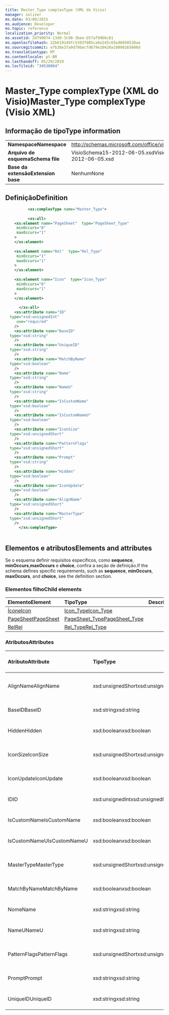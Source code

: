 ```yaml
---
title: Master_Type complexType (XML do Visio)
manager: soliver
ms.date: 03/09/2015
ms.audience: Developer
ms.topic: reference
localization_priority: Normal
ms.assetid: 2d799074-13d9-3c98-3bee-b57af9966c81
ms.openlocfilehash: 22b619149fc5393f085ca6e245c65ed6058538ae
ms.sourcegitcommit: e7b38e37a9d79becfd679e10420a19890165606d
ms.translationtype: MT
ms.contentlocale: pt-BR
ms.lasthandoff: 05/29/2019
ms.locfileid: "34538064"
---
```

# <a name="master_type-complextype-visio-xml"></a><span data-ttu-id="f5483-102">Master_Type complexType (XML do Visio)</span><span class="sxs-lookup"><span data-stu-id="f5483-102">Master_Type complexType (Visio XML)</span></span>

## <a name="type-information"></a><span data-ttu-id="f5483-103">Informação de tipo</span><span class="sxs-lookup"><span data-stu-id="f5483-103">Type information</span></span>

|||
|:-----|:-----|
|<span data-ttu-id="f5483-104">**Namespace**</span><span class="sxs-lookup"><span data-stu-id="f5483-104">**Namespace**</span></span> <br/> |http://schemas.microsoft.com/office/visio/2011/1/core  <br/> |
|<span data-ttu-id="f5483-105">**Arquivo de esquema**</span><span class="sxs-lookup"><span data-stu-id="f5483-105">**Schema file**</span></span> <br/> |<span data-ttu-id="f5483-106">VisioSchema15-2012-06-05.xsd</span><span class="sxs-lookup"><span data-stu-id="f5483-106">VisioSchema15-2012-06-05.xsd</span></span>  <br/> |
|<span data-ttu-id="f5483-107">**Base da extensão**</span><span class="sxs-lookup"><span data-stu-id="f5483-107">**Extension base**</span></span> <br/> |<span data-ttu-id="f5483-108">Nenhum</span><span class="sxs-lookup"><span data-stu-id="f5483-108">None</span></span>  <br/> |
   
## <a name="definition"></a><span data-ttu-id="f5483-109">Definição</span><span class="sxs-lookup"><span data-stu-id="f5483-109">Definition</span></span>

```XML
          <xs:complexType name="Master_Type">
          
          <xs:all>
    <xs:element name="PageSheet"  type="PageSheet_Type"
     minOccurs="0"
     maxOccurs="1"
    >
    </xs:element>
    
    <xs:element name="Rel"  type="Rel_Type"
     minOccurs="1"
     maxOccurs="1"
    >
    </xs:element>
    
    <xs:element name="Icon"  type="Icon_Type"
     minOccurs="0"
     maxOccurs="1"
    >
    </xs:element>
    
      </xs:all>
    <xs:attribute name="ID"
  type="xsd:unsignedInt"
     use="required"
    />
    <xs:attribute name="BaseID"
  type="xsd:string"
    />
    <xs:attribute name="UniqueID"
  type="xsd:string"
    />
    <xs:attribute name="MatchByName"
  type="xsd:boolean"
    />
    <xs:attribute name="Name"
  type="xsd:string"
    />
    <xs:attribute name="NameU"
  type="xsd:string"
    />
    <xs:attribute name="IsCustomName"
  type="xsd:boolean"
    />
    <xs:attribute name="IsCustomNameU"
  type="xsd:boolean"
    />
    <xs:attribute name="IconSize"
  type="xsd:unsignedShort"
    />
    <xs:attribute name="PatternFlags"
  type="xsd:unsignedShort"
    />
    <xs:attribute name="Prompt"
  type="xsd:string"
    />
    <xs:attribute name="Hidden"
  type="xsd:boolean"
    />
    <xs:attribute name="IconUpdate"
  type="xsd:boolean"
    />
    <xs:attribute name="AlignName"
  type="xsd:unsignedShort"
    />
    <xs:attribute name="MasterType"
  type="xsd:unsignedShort"
    />
      </xs:complexType>
      
```

## <a name="elements-and-attributes"></a><span data-ttu-id="f5483-110">Elementos e atributos</span><span class="sxs-lookup"><span data-stu-id="f5483-110">Elements and attributes</span></span>

<span data-ttu-id="f5483-111">Se o esquema definir requisitos específicos, como **sequence**, **minOccurs**,**maxOccurs** e **choice**, confira a seção de definição.</span><span class="sxs-lookup"><span data-stu-id="f5483-111">If the schema defines specific requirements, such as **sequence**, **minOccurs**, **maxOccurs**, and **choice**, see the definition section.</span></span> 
  
### <a name="child-elements"></a><span data-ttu-id="f5483-112">Elementos filho</span><span class="sxs-lookup"><span data-stu-id="f5483-112">Child elements</span></span>

|<span data-ttu-id="f5483-113">**Elemento**</span><span class="sxs-lookup"><span data-stu-id="f5483-113">**Element**</span></span>|<span data-ttu-id="f5483-114">**Tipo**</span><span class="sxs-lookup"><span data-stu-id="f5483-114">**Type**</span></span>|<span data-ttu-id="f5483-115">**Descrição**</span><span class="sxs-lookup"><span data-stu-id="f5483-115">**Description**</span></span>|
|:-----|:-----|:-----|
|[<span data-ttu-id="f5483-116">Ícone</span><span class="sxs-lookup"><span data-stu-id="f5483-116">Icon</span></span>](icon-element-master_type-complextypevisio-xml.md) <br/> |[<span data-ttu-id="f5483-117">Icon_Type</span><span class="sxs-lookup"><span data-stu-id="f5483-117">Icon_Type</span></span>](icon_type-complextypevisio-xml.md) <br/> ||
|[<span data-ttu-id="f5483-118">PageSheet</span><span class="sxs-lookup"><span data-stu-id="f5483-118">PageSheet</span></span>](pagesheet-element-master_type-complextypevisio-xml.md) <br/> |[<span data-ttu-id="f5483-119">PageSheet_Type</span><span class="sxs-lookup"><span data-stu-id="f5483-119">PageSheet_Type</span></span>](pagesheet_type-complextypevisio-xml.md) <br/> ||
|[<span data-ttu-id="f5483-120">Rel</span><span class="sxs-lookup"><span data-stu-id="f5483-120">Rel</span></span>](rel-element-master_type-complextypevisio-xml.md) <br/> |[<span data-ttu-id="f5483-121">Rel_Type</span><span class="sxs-lookup"><span data-stu-id="f5483-121">Rel_Type</span></span>](rel_type-complextypevisio-xml.md) <br/> ||
   
### <a name="attributes"></a><span data-ttu-id="f5483-122">Atributos</span><span class="sxs-lookup"><span data-stu-id="f5483-122">Attributes</span></span>

|<span data-ttu-id="f5483-123">**Atributo**</span><span class="sxs-lookup"><span data-stu-id="f5483-123">**Attribute**</span></span>|<span data-ttu-id="f5483-124">**Tipo**</span><span class="sxs-lookup"><span data-stu-id="f5483-124">**Type**</span></span>|<span data-ttu-id="f5483-125">**Obrigatório**</span><span class="sxs-lookup"><span data-stu-id="f5483-125">**Required**</span></span>|<span data-ttu-id="f5483-126">**Descrição**</span><span class="sxs-lookup"><span data-stu-id="f5483-126">**Description**</span></span>|<span data-ttu-id="f5483-127">**Valores possíveis**</span><span class="sxs-lookup"><span data-stu-id="f5483-127">**Possible values**</span></span>|
|:-----|:-----|:-----|:-----|:-----|
|<span data-ttu-id="f5483-128">AlignName</span><span class="sxs-lookup"><span data-stu-id="f5483-128">AlignName</span></span>  <br/> |<span data-ttu-id="f5483-129">xsd:unsignedShort</span><span class="sxs-lookup"><span data-stu-id="f5483-129">xsd:unsignedShort</span></span>  <br/> |<span data-ttu-id="f5483-130">opcional</span><span class="sxs-lookup"><span data-stu-id="f5483-130">optional</span></span>  <br/> ||<span data-ttu-id="f5483-131">Valores do tipo xsd:unsignedShort.</span><span class="sxs-lookup"><span data-stu-id="f5483-131">Values of the xsd:unsignedShort type.</span></span>  <br/> |
|<span data-ttu-id="f5483-132">BaseID</span><span class="sxs-lookup"><span data-stu-id="f5483-132">BaseID</span></span>  <br/> |<span data-ttu-id="f5483-133">xsd:string</span><span class="sxs-lookup"><span data-stu-id="f5483-133">xsd:string</span></span>  <br/> |<span data-ttu-id="f5483-134">opcional</span><span class="sxs-lookup"><span data-stu-id="f5483-134">optional</span></span>  <br/> ||<span data-ttu-id="f5483-135">Valores do tipo xsd:string.</span><span class="sxs-lookup"><span data-stu-id="f5483-135">Values of the xsd:string type.</span></span>  <br/> |
|<span data-ttu-id="f5483-136">Hidden</span><span class="sxs-lookup"><span data-stu-id="f5483-136">Hidden</span></span>  <br/> |<span data-ttu-id="f5483-137">xsd:boolean</span><span class="sxs-lookup"><span data-stu-id="f5483-137">xsd:boolean</span></span>  <br/> |<span data-ttu-id="f5483-138">opcional</span><span class="sxs-lookup"><span data-stu-id="f5483-138">optional</span></span>  <br/> ||<span data-ttu-id="f5483-139">Valores do tipo xsd:boolean.</span><span class="sxs-lookup"><span data-stu-id="f5483-139">Values of the xsd:boolean type.</span></span>  <br/> |
|<span data-ttu-id="f5483-140">IconSize</span><span class="sxs-lookup"><span data-stu-id="f5483-140">IconSize</span></span>  <br/> |<span data-ttu-id="f5483-141">xsd:unsignedShort</span><span class="sxs-lookup"><span data-stu-id="f5483-141">xsd:unsignedShort</span></span>  <br/> |<span data-ttu-id="f5483-142">opcional</span><span class="sxs-lookup"><span data-stu-id="f5483-142">optional</span></span>  <br/> ||<span data-ttu-id="f5483-143">Valores do tipo xsd:unsignedShort.</span><span class="sxs-lookup"><span data-stu-id="f5483-143">Values of the xsd:unsignedShort type.</span></span>  <br/> |
|<span data-ttu-id="f5483-144">IconUpdate</span><span class="sxs-lookup"><span data-stu-id="f5483-144">IconUpdate</span></span>  <br/> |<span data-ttu-id="f5483-145">xsd:boolean</span><span class="sxs-lookup"><span data-stu-id="f5483-145">xsd:boolean</span></span>  <br/> |<span data-ttu-id="f5483-146">opcional</span><span class="sxs-lookup"><span data-stu-id="f5483-146">optional</span></span>  <br/> ||<span data-ttu-id="f5483-147">Valores do tipo xsd:boolean.</span><span class="sxs-lookup"><span data-stu-id="f5483-147">Values of the xsd:boolean type.</span></span>  <br/> |
|<span data-ttu-id="f5483-148">ID</span><span class="sxs-lookup"><span data-stu-id="f5483-148">ID</span></span>  <br/> |<span data-ttu-id="f5483-149">xsd:unsignedInt</span><span class="sxs-lookup"><span data-stu-id="f5483-149">xsd:unsignedInt</span></span>  <br/> |<span data-ttu-id="f5483-150">obrigatório</span><span class="sxs-lookup"><span data-stu-id="f5483-150">required</span></span>  <br/> ||<span data-ttu-id="f5483-151">Valores do tipo xsd:unsignedInt.</span><span class="sxs-lookup"><span data-stu-id="f5483-151">Values of the xsd:unsignedInt type.</span></span>  <br/> |
|<span data-ttu-id="f5483-152">IsCustomName</span><span class="sxs-lookup"><span data-stu-id="f5483-152">IsCustomName</span></span>  <br/> |<span data-ttu-id="f5483-153">xsd:boolean</span><span class="sxs-lookup"><span data-stu-id="f5483-153">xsd:boolean</span></span>  <br/> |<span data-ttu-id="f5483-154">opcional</span><span class="sxs-lookup"><span data-stu-id="f5483-154">optional</span></span>  <br/> ||<span data-ttu-id="f5483-155">Valores do tipo xsd:boolean.</span><span class="sxs-lookup"><span data-stu-id="f5483-155">Values of the xsd:boolean type.</span></span>  <br/> |
|<span data-ttu-id="f5483-156">IsCustomNameU</span><span class="sxs-lookup"><span data-stu-id="f5483-156">IsCustomNameU</span></span>  <br/> |<span data-ttu-id="f5483-157">xsd:boolean</span><span class="sxs-lookup"><span data-stu-id="f5483-157">xsd:boolean</span></span>  <br/> |<span data-ttu-id="f5483-158">opcional</span><span class="sxs-lookup"><span data-stu-id="f5483-158">optional</span></span>  <br/> ||<span data-ttu-id="f5483-159">Valores do tipo xsd:boolean.</span><span class="sxs-lookup"><span data-stu-id="f5483-159">Values of the xsd:boolean type.</span></span>  <br/> |
|<span data-ttu-id="f5483-160">MasterType</span><span class="sxs-lookup"><span data-stu-id="f5483-160">MasterType</span></span>  <br/> |<span data-ttu-id="f5483-161">xsd:unsignedShort</span><span class="sxs-lookup"><span data-stu-id="f5483-161">xsd:unsignedShort</span></span>  <br/> |<span data-ttu-id="f5483-162">opcional</span><span class="sxs-lookup"><span data-stu-id="f5483-162">optional</span></span>  <br/> ||<span data-ttu-id="f5483-163">Valores do tipo xsd:unsignedShort.</span><span class="sxs-lookup"><span data-stu-id="f5483-163">Values of the xsd:unsignedShort type.</span></span>  <br/> |
|<span data-ttu-id="f5483-164">MatchByName</span><span class="sxs-lookup"><span data-stu-id="f5483-164">MatchByName</span></span>  <br/> |<span data-ttu-id="f5483-165">xsd:boolean</span><span class="sxs-lookup"><span data-stu-id="f5483-165">xsd:boolean</span></span>  <br/> |<span data-ttu-id="f5483-166">opcional</span><span class="sxs-lookup"><span data-stu-id="f5483-166">optional</span></span>  <br/> ||<span data-ttu-id="f5483-167">Valores do tipo xsd:boolean.</span><span class="sxs-lookup"><span data-stu-id="f5483-167">Values of the xsd:boolean type.</span></span>  <br/> |
|<span data-ttu-id="f5483-168">Nome</span><span class="sxs-lookup"><span data-stu-id="f5483-168">Name</span></span>  <br/> |<span data-ttu-id="f5483-169">xsd:string</span><span class="sxs-lookup"><span data-stu-id="f5483-169">xsd:string</span></span>  <br/> |<span data-ttu-id="f5483-170">opcional</span><span class="sxs-lookup"><span data-stu-id="f5483-170">optional</span></span>  <br/> ||<span data-ttu-id="f5483-171">Valores do tipo xsd:string.</span><span class="sxs-lookup"><span data-stu-id="f5483-171">Values of the xsd:string type.</span></span>  <br/> |
|<span data-ttu-id="f5483-172">NameU</span><span class="sxs-lookup"><span data-stu-id="f5483-172">NameU</span></span>  <br/> |<span data-ttu-id="f5483-173">xsd:string</span><span class="sxs-lookup"><span data-stu-id="f5483-173">xsd:string</span></span>  <br/> |<span data-ttu-id="f5483-174">opcional</span><span class="sxs-lookup"><span data-stu-id="f5483-174">optional</span></span>  <br/> ||<span data-ttu-id="f5483-175">Valores do tipo xsd:string.</span><span class="sxs-lookup"><span data-stu-id="f5483-175">Values of the xsd:string type.</span></span>  <br/> |
|<span data-ttu-id="f5483-176">PatternFlags</span><span class="sxs-lookup"><span data-stu-id="f5483-176">PatternFlags</span></span>  <br/> |<span data-ttu-id="f5483-177">xsd:unsignedShort</span><span class="sxs-lookup"><span data-stu-id="f5483-177">xsd:unsignedShort</span></span>  <br/> |<span data-ttu-id="f5483-178">opcional</span><span class="sxs-lookup"><span data-stu-id="f5483-178">optional</span></span>  <br/> ||<span data-ttu-id="f5483-179">Valores do tipo xsd:unsignedShort.</span><span class="sxs-lookup"><span data-stu-id="f5483-179">Values of the xsd:unsignedShort type.</span></span>  <br/> |
|<span data-ttu-id="f5483-180">Prompt</span><span class="sxs-lookup"><span data-stu-id="f5483-180">Prompt</span></span>  <br/> |<span data-ttu-id="f5483-181">xsd:string</span><span class="sxs-lookup"><span data-stu-id="f5483-181">xsd:string</span></span>  <br/> |<span data-ttu-id="f5483-182">opcional</span><span class="sxs-lookup"><span data-stu-id="f5483-182">optional</span></span>  <br/> ||<span data-ttu-id="f5483-183">Valores do tipo xsd:string.</span><span class="sxs-lookup"><span data-stu-id="f5483-183">Values of the xsd:string type.</span></span>  <br/> |
|<span data-ttu-id="f5483-184">UniqueID</span><span class="sxs-lookup"><span data-stu-id="f5483-184">UniqueID</span></span>  <br/> |<span data-ttu-id="f5483-185">xsd:string</span><span class="sxs-lookup"><span data-stu-id="f5483-185">xsd:string</span></span>  <br/> |<span data-ttu-id="f5483-186">opcional</span><span class="sxs-lookup"><span data-stu-id="f5483-186">optional</span></span>  <br/> ||<span data-ttu-id="f5483-187">Valores do tipo xsd:string.</span><span class="sxs-lookup"><span data-stu-id="f5483-187">Values of the xsd:string type.</span></span>  <br/> |
   

